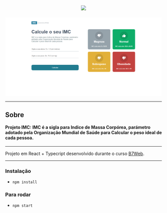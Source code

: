 <h2 align="center"> 
  <img src="https://user-images.githubusercontent.com/94250152/141869749-5ad0ea53-0545-4295-a562-aca1a5e3c19a.png">
</h2>



<img src="src/assets/imgReadme.png">

---
## Sobre
#### **Projeto IMC:**  IMC é a sigla para Indice de Massa Corpórea, parámetro adotado pela Organização Mundial de Saúde para Calcular o peso ideal de cada pessoa.

---

Projeto em React + Typecript  desenvolvido durante o curso [B7Web](https://b7web.com.br).

---
<!-- ### Modo responsivel 
 <img src="assets/images/projeto-awax.gif" width="200px"> -->



### Instalação
- `npm install`

### Para rodar 
- `npm start`